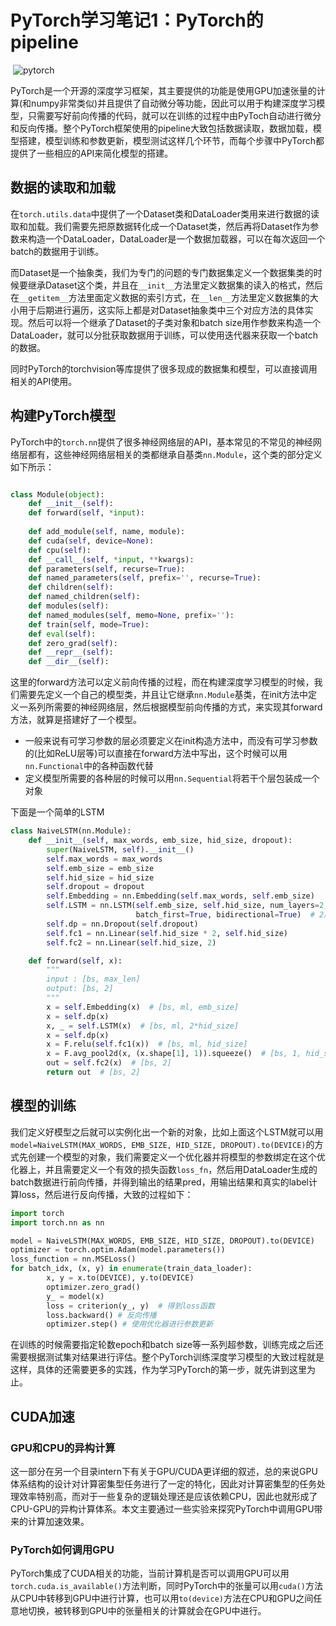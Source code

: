 # PyTorch学习笔记1：PyTorch的pipeline

​		![pytorch](https://pytorch.apachecn.org/docs/img/logo.svg)

​		PyTorch是一个开源的深度学习框架，其主要提供的功能是使用GPU加速张量的计算(和numpy非常类似)并且提供了自动微分等功能，因此可以用于构建深度学习模型，只需要写好前向传播的代码，就可以在训练的过程中由PyToch自动进行微分和反向传播。整个PyTorch框架使用的pipeline大致包括数据读取，数据加载，模型搭建，模型训练和参数更新，模型测试这样几个环节，而每个步骤中PyTorch都提供了一些相应的API来简化模型的搭建。

## 数据的读取和加载

​	  在`torch.utils.data`中提供了一个Dataset类和DataLoader类用来进行数据的读取和加载。我们需要先把原数据转化成一个Dataset类，然后再将Dataset作为参数来构造一个DataLoader，DataLoader是一个数据加载器，可以在每次返回一个batch的数据用于训练。

​	  而Dataset是一个抽象类，我们为专门的问题的专门数据集定义一个数据集类的时候要继承Dataset这个类，并且在`__init__`方法里定义数据集的读入的格式，然后在`__getitem__`方法里面定义数据的索引方式，在`__len__`方法里定义数据集的大小用于后期进行遍历，这实际上都是对Dataset抽象类中三个对应方法的具体实现。然后可以将一个继承了Dataset的子类对象和batch size用作参数来构造一个DataLoader，就可以分批获取数据用于训练，可以使用迭代器来获取一个batch的数据。

​	  同时PyTorch的torchvision等库提供了很多现成的数据集和模型，可以直接调用相关的API使用。

## 构建PyTorch模型

​	  PyTorch中的`torch.nn`提供了很多神经网络层的API，基本常见的不常见的神经网络层都有，这些神经网络层相关的类都继承自基类`nn.Module`，这个类的部分定义如下所示：

```python

class Module(object):
    def __init__(self):
    def forward(self, *input):
 
    def add_module(self, name, module):
    def cuda(self, device=None):
    def cpu(self):
    def __call__(self, *input, **kwargs):
    def parameters(self, recurse=True):
    def named_parameters(self, prefix='', recurse=True):
    def children(self):
    def named_children(self):
    def modules(self):  
    def named_modules(self, memo=None, prefix=''):
    def train(self, mode=True):
    def eval(self):
    def zero_grad(self):
    def __repr__(self):
    def __dir__(self):
```

这里的forward方法可以定义前向传播的过程，而在构建深度学习模型的时候，我们需要先定义一个自己的模型类，并且让它继承`nn.Module`基类，在init方法中定义一系列所需要的神经网络层，然后根据模型前向传播的方式，来实现其forward方法，就算是搭建好了一个模型。

- 一般来说有可学习参数的层必须要定义在init构造方法中，而没有可学习参数的(比如ReLU层等)可以直接在forward方法中写出，这个时候可以用`nn.Functional`中的各种函数代替
- 定义模型所需要的各种层的时候可以用`nn.Sequential`将若干个层包装成一个对象

下面是一个简单的LSTM

```python
class NaiveLSTM(nn.Module):
    def __init__(self, max_words, emb_size, hid_size, dropout):
        super(NaiveLSTM, self).__init__()
        self.max_words = max_words
        self.emb_size = emb_size
        self.hid_size = hid_size
        self.dropout = dropout
        self.Embedding = nn.Embedding(self.max_words, self.emb_size)
        self.LSTM = nn.LSTM(self.emb_size, self.hid_size, num_layers=2,
                            batch_first=True, bidirectional=True)  # 2层双向LSTM
        self.dp = nn.Dropout(self.dropout)
        self.fc1 = nn.Linear(self.hid_size * 2, self.hid_size)
        self.fc2 = nn.Linear(self.hid_size, 2)

    def forward(self, x):
        """
        input : [bs, max_len]
        output: [bs, 2]
        """
        x = self.Embedding(x)  # [bs, ml, emb_size]
        x = self.dp(x)
        x, _ = self.LSTM(x)  # [bs, ml, 2*hid_size]
        x = self.dp(x)
        x = F.relu(self.fc1(x))  # [bs, ml, hid_size]
        x = F.avg_pool2d(x, (x.shape[1], 1)).squeeze()  # [bs, 1, hid_size] => [bs, hid_size]
        out = self.fc2(x)  # [bs, 2]
        return out  # [bs, 2]
```



## 模型的训练

​	  我们定义好模型之后就可以实例化出一个新的对象，比如上面这个LSTM就可以用`model=NaiveLSTM(MAX_WORDS, EMB_SIZE, HID_SIZE, DROPOUT).to(DEVICE)`的方式先创建一个模型的对象，我们需要定义一个优化器并将模型的参数绑定在这个优化器上，并且需要定义一个有效的损失函数`loss_fn`，然后用DataLoader生成的batch数据进行前向传播，并得到输出的结果pred，用输出结果和真实的label计算loss，然后进行反向传播，大致的过程如下：

```python
import torch
import torch.nn as nn

model = NaiveLSTM(MAX_WORDS, EMB_SIZE, HID_SIZE, DROPOUT).to(DEVICE)
optimizer = torch.optim.Adam(model.parameters())
loss_function = nn.MSELoss()
for batch_idx, (x, y) in enumerate(train_data_loader):
        x, y = x.to(DEVICE), y.to(DEVICE)
        optimizer.zero_grad()
        y_ = model(x)
        loss = criterion(y_, y)  # 得到loss函数
        loss.backward() # 反向传播
        optimizer.step() # 使用优化器进行参数更新

```

在训练的时候需要指定轮数epoch和batch size等一系列超参数，训练完成之后还需要根据测试集对结果进行评估。整个PyTorch训练深度学习模型的大致过程就是这样，具体的还需要更多的实践，作为学习PyTorch的第一步，就先讲到这里为止。



## CUDA加速

### GPU和CPU的异构计算

​	  这一部分在另一个目录intern下有关于GPU/CUDA更详细的叙述，总的来说GPU体系结构的设计对计算密集型任务进行了一定的特化，因此对计算密集型的任务处理效率特别高，而对于一些复杂的逻辑处理还是应该依赖CPU，因此也就形成了CPU-GPU的异构计算体系。本文主要通过一些实验来探究PyTorch中调用GPU带来的计算加速效果。

### PyTorch如何调用GPU

​	  PyTorch集成了CUDA相关的功能，当前计算机是否可以调用GPU可以用`torch.cuda.is_available()`方法判断，同时PyTorch中的张量可以用`cuda()`方法从CPU中转移到GPU中进行计算，也可以用`to(device)`方法在CPU和GPU之间任意地切换，被转移到GPU中的张量相关的计算就会在GPU中进行。









